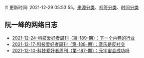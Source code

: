 :alarm_clock: 更新时间: 2021-12-29 05:53:55。[来源分类](../README.md)、[标签分类](../TAGS.md)、[时间分类](../TIMELINE.md)

## 阮一峰的网络日志




- [2021-12-24-科技爱好者周刊（第-189-期）：下一个内卷的行业](http://www.ruanyifeng.com/blog/2021/12/weekly-issue-189.html) 
- [2021-12-17-科技爱好者周刊（第-188-期）：音乐是反社交](http://www.ruanyifeng.com/blog/2021/12/weekly-issue-188.html) 
- [2021-12-10-科技爱好者周刊（第-187-期）：元宇宙会成功吗](http://www.ruanyifeng.com/blog/2021/12/weekly-issue-187.html) 
